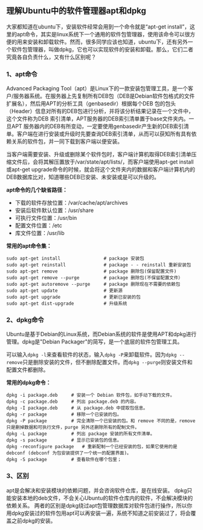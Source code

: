 ## 理解Ubuntu中的软件管理器apt和dpkg

大家都知道在ubuntu下，安装软件经常会用到一个命令就是“apt-get install”，这里的apt命令，其实是linux系统下一个通用的软件包管理器，使用该命令可以很方便的用来安装和卸载软件。然而，很多同学应该也知道，ubuntu下，还有另外一个软件包管理器，叫做dpkg，它也可以实现软件的安装和卸载。那么，它们二者究竟各自负责什么，又有什么区别呢？

### 1、apt命令
Advanced Packaging Tool（apt）是Linux下的一款安装包管理工具，是一个客户/服务器系统。在服务器上先复制所有DEB包（DEB是Debian软件包格式的文件扩展名），然后用APT的分析工具（genbasedir）根据每个DEB 包的包头（Header）信息对所有的DEB包进行分析，并将该分析结果记录在一个文件中，这个文件称为DEB 索引清单，APT服务器的DEB索引清单置于base文件夹内。一旦APT 服务器内的DEB有所变动，一定要使用genbasedir产生新的DEB索引清单。客户端在进行安装或升级时先要查询DEB索引清单，从而可以获知所有具有依赖关系的软件包，并一同下载到客户端以便安装。

当客户端需要安装、升级或删除某个软件包时，客户端计算机取得DEB索引清单压缩文件后，会将其解压置放于/var/state/apt/lists/，而客户端使用apt-get install或apt-get upgrade命令的时候，就会将这个文件夹内的数据和客户端计算机内的DEB数据库比对，知道哪些DEB已安装、未安装或是可以升级的。

**apt命令的几个缺省路径：**

- 下载的软件存放位置：/var/cache/apt/archives
- 安装后软件默认位置：/usr/share
- 可执行文件位置：/usr/bin
- 配置文件位置：/etc
- 库文件位置：/usr/lib


**常用的apt命令集：**
```
sudo apt-get install 			    # package 安装包
sudo apt-get reinstall 			    # package - - reinstall 重新安装包
sudo apt-get remove 			    # package 删除包(保留配置文件)
sudo apt-get remove --purge 		# package 删除包(不保留配置文件）
sudo apt-get autoremove --purge 	# package 删除现在不需要的依赖包
sudo apt-get update 			    # 更新源
sudo apt-get upgrade 			    # 更新已安装的包
sudo apt-get dist-upgrade 		    # 升级系统
```

### 2、dpkg命令
Ubuntu是基于Debian的Linux系统，而Debian系统的软件是使用APT和dpkg进行管理。dpkg是"Debian Packager"的简写，是一个底层的软件包管理工具。

可以输入`dpkg -l`来查看软件的状态，输入`dpkg -P`来卸载软件。因为`dpkg --remove`只是删除安装的文件，但不删除配置文件。而`dpkg --purge`则安装文件和配置文件都删除。

**常用的dpkg命令：**
```
dpkg -i package.deb		# 安装一个 Debian 软件包，如手动下载的文件。
dpkg -c package.deb		# 列出 package.deb 的内容。
dpkg -I package.deb		# 从 package.deb 中提取包信息。
dpkg -r package			# 移除一个已安装的包。
dpkg -P package			# 完全清除一个已安装的包。和 remove 不同的是，remove 只是删掉数据和可执行文件，purge 另外还删除所有的配制文件。
dpkg -L package			# 列出 package 安装的所有文件清单。
dpkg -s package			# 显示已安装包的信息。
dpkg -reconfigure package	# 重新配制一个已经安装的包，如果它使用的是 debconf (debconf 为包安装提供了一个统一的配置界面)。
dpkg -S package			# 查看软件在哪个包里；
```

### 3、区别
apt是会解决和安装模块的依赖问题，并会咨询软件仓库，是在线安装。
dpkg只能安装本地的deb文件，不会关心Ubuntu的软件仓库内的软件，不会解决模块的依赖关系。
两者的区别是dpkg绕过apt包管理数据库对软件包进行操作，所以你用dpkg安装过的软件包用apt可以再安装一遍，系统不知道之前安装过了，将会覆盖之前dpkg的安装。
